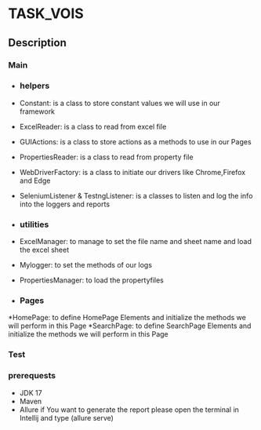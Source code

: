 # TASK_VOIS


## Description 
### Main
* ### helpers 
 * Constant: is a class to store constant values we will use in our framework
 * ExcelReader: is a class to read from excel file 
 * GUIActions: is a class to store actions as a methods to use in our Pages
 * PropertiesReader: is a class to read from property file 
 * WebDriverFactory: is a class to initiate our drivers like Chrome,Firefox and Edge
 * SeleniumListener & TestngListener: is a classes to listen and log the info into the loggers and reports
 
* ### utilities 
 * ExcelManager: to manage to set the file name and sheet name and load the excel sheet
 * Mylogger: to set the methods of our logs 
 * PropertiesManager: to load the propertyfiles

* ### Pages
 *HomePage: to define HomePage Elements and initialize the methods we will perform in this Page
 *SearchPage: to define SearchPage Elements and initialize the methods we will perform in this Page
 
 
### Test 
 

### prerequests
* JDK 17
* Maven
* Allure if You want to generate the report please open the terminal in Intellij and type (allure serve)

